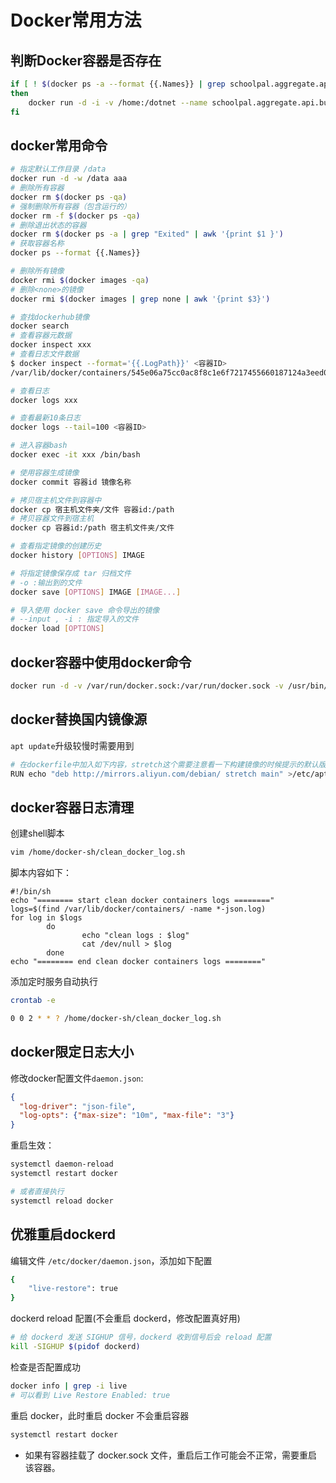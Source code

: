 # Docker常用方法

## 判断Docker容器是否存在

```sh
if [ ! $(docker ps -a --format {{.Names}} | grep schoolpal.aggregate.api.builder) ]
then
    docker run -d -i -v /home:/dotnet --name schoolpal.aggregate.api.builder mcr.microsoft.com/dotnet/core/sdk:2.2
fi
```

## docker常用命令

```bash
# 指定默认工作目录 /data
docker run -d -w /data aaa
# 删除所有容器
docker rm $(docker ps -qa)
# 强制删除所有容器（包含运行的）
docker rm -f $(docker ps -qa)
# 删除退出状态的容器
docker rm $(docker ps -a | grep "Exited" | awk '{print $1 }')
# 获取容器名称
docker ps --format {{.Names}}

# 删除所有镜像
docker rmi $(docker images -qa)
# 删除<none>的镜像
docker rmi $(docker images | grep none | awk '{print $3}')

# 查找dockerhub镜像
docker search
# 查看容器元数据
docker inspect xxx
# 查看日志文件数据
$ docker inspect --format='{{.LogPath}}' <容器ID>
/var/lib/docker/containers/545e06a75cc0ac8f8c1e6f7217455660187124a3eed031b5eb2f6f0edeb426cb/545e06a75cc0ac8f8c1e6f7217455660187124a3eed031b5eb2f6f0edeb426cb-json.log

# 查看日志
docker logs xxx

# 查看最新10条日志
docker logs --tail=100 <容器ID>

# 进入容器bash
docker exec -it xxx /bin/bash

# 使用容器生成镜像
docker commit 容器id 镜像名称

# 拷贝宿主机文件到容器中
docker cp 宿主机文件夹/文件 容器id:/path
# 拷贝容器文件到宿主机
docker cp 容器id:/path 宿主机文件夹/文件

# 查看指定镜像的创建历史
docker history [OPTIONS] IMAGE

# 将指定镜像保存成 tar 归档文件
# -o :输出到的文件
docker save [OPTIONS] IMAGE [IMAGE...]

# 导入使用 docker save 命令导出的镜像
# --input , -i : 指定导入的文件
docker load [OPTIONS]

```

## docker容器中使用docker命令

```bash
docker run -d -v /var/run/docker.sock:/var/run/docker.sock -v /usr/bin/docker:/usr/bin/docker --name hello helloworld
```

## docker替换国内镜像源

`apt update`升级较慢时需要用到

```bash
# 在dockerfile中加入如下内容，stretch这个需要注意看一下构建镜像的时候提示的默认版本是什么
RUN echo "deb http://mirrors.aliyun.com/debian/ stretch main" >/etc/apt/sources.list && echo "deb http://mirrors.aliyun.com/debian-security stretch/updates main" >>/etc/apt/sources.list && echo "deb http://mirrors.aliyun.com/debian/ stretch-updates main" >>/etc/apt/sources.list
```

## docker容器日志清理

创建shell脚本

```bash
vim /home/docker-sh/clean_docker_log.sh
```

脚本内容如下：

```shell
#!/bin/sh 
echo "======== start clean docker containers logs ========"  
logs=$(find /var/lib/docker/containers/ -name *-json.log)  
for log in $logs  
        do  
                echo "clean logs : $log"  
                cat /dev/null > $log  
        done  
echo "======== end clean docker containers logs ========"  
```

添加定时服务自动执行

```bash
crontab -e

0 0 2 * * ? /home/docker-sh/clean_docker_log.sh
```

## docker限定日志大小

修改docker配置文件`daemon.json`:

```json
{
  "log-driver": "json-file",
  "log-opts": {"max-size": "10m", "max-file": "3"}
}
```

重启生效：

```bash
systemctl daemon-reload
systemctl restart docker

# 或者直接执行
systemctl reload docker
```

## 优雅重启dockerd

编辑文件 `/etc/docker/daemon.json`，添加如下配置

```bash
{
    "live-restore": true
}
```

dockerd reload 配置(不会重启 dockerd，修改配置真好用)

```bash
# 给 dockerd 发送 SIGHUP 信号，dockerd 收到信号后会 reload 配置
kill -SIGHUP $(pidof dockerd)
```

检查是否配置成功

```bash
docker info | grep -i live
# 可以看到 Live Restore Enabled: true
```

重启 docker，此时重启 docker 不会重启容器

```bash
systemctl restart docker
```

* 如果有容器挂载了 docker.sock 文件，重启后工作可能会不正常，需要重启该容器。

## 